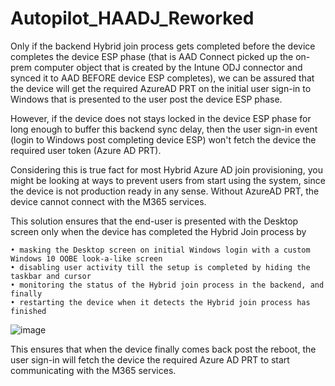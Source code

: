 # Autopilot_HAADJ_Reworked

Only if the backend Hybrid join process gets completed before the device completes the device ESP phase (that is AAD Connect picked up the on-prem computer object that is created by the Intune ODJ connector and synced it to AAD BEFORE device ESP completes), we can be assured that the device will get the required AzureAD PRT on the initial user sign-in to Windows that is presented to the user post the device ESP phase.

However, if the device does not stays locked in the device ESP phase for long enough to buffer this backend sync delay, then the user sign-in event (login to Windows post completing device ESP) won't fetch the device the required user token (Azure AD PRT).

Considering this is true fact for most Hybrid Azure AD join provisioning, you might be looking at ways to prevent users from start using the system, since the device is not production ready in any sense. Without AzureAD PRT, the device cannot connect with the M365 services.

This solution ensures that the end-user is presented with the Desktop screen only when the device has completed the Hybrid Join process by

	• masking the Desktop screen on initial Windows login with a custom Windows 10 OOBE look-a-like screen
	• disabling user activity till the setup is completed by hiding the taskbar and cursor
	• monitoring the status of the Hybrid join process in the backend, and finally
	• restarting the device when it detects the Hybrid join process has finished

![image](https://user-images.githubusercontent.com/86624602/135493888-e23ba744-2122-4ebe-9aa5-b03e0742e086.png)

This ensures that when the device finally comes back post the reboot, the user sign-in will fetch the device the required Azure AD PRT to start communicating with the M365 services.

